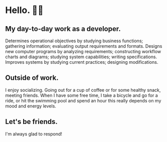 <!---

- 👋 Hi, I’m @bensilvoza
- 👀 I’m interested in ...
- 🌱 I’m currently learning ...
- 💞️ I’m looking to collaborate on ...
- 📫 How to reach me ...


bensilvoza/bensilvoza is a ✨ special ✨ repository because its `README.md` (this file) appears on your GitHub profile.
You can click the Preview link to take a look at your changes.

--->




# Hello. 👋🏽

## My day-to-day work as a developer.
Determines operational objectives by studying business functions; gathering information; evaluating output requirements and formats. Designs new computer programs by analyzing requirements; constructing workflow charts and diagrams; studying system capabilities; writing specifications.
Improves systems by studying current practices; designing modifications.

## Outside of work.
I enjoy socializing. Going out for a cup of coffee or for some healthy snack, meeting friends. When I have some free time, I take a bicycle and go for a ride, or hit the swimming pool and spend an hour this really depends on my mood and energy levels.

## Let's be friends.
I'm always glad to respond!
